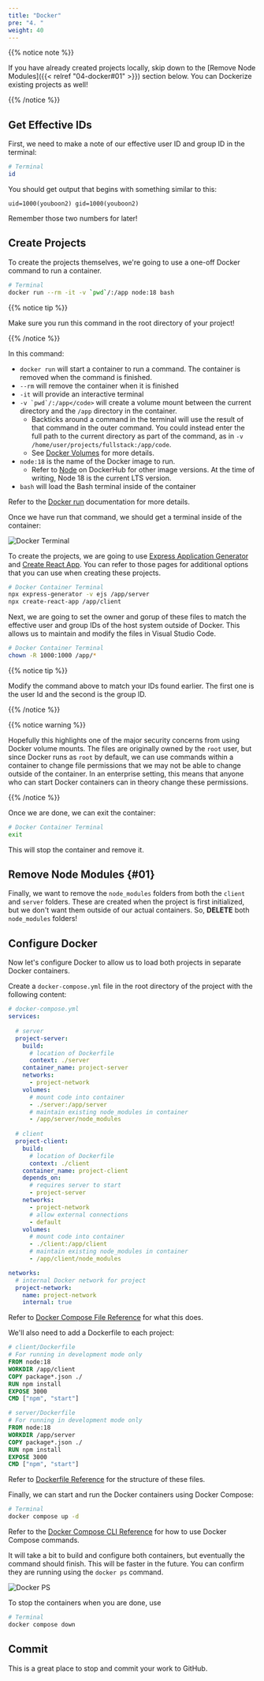 ```yaml
---
title: "Docker"
pre: "4. "
weight: 40
---
```


{{% notice note %}}

If you have already created projects locally, skip down to the [Remove Node Modules]({{< relref "04-docker#01" >}}) section below. You can Dockerize existing projects as well! 

{{% /notice %}}

## Get Effective IDs

First, we need to make a note of our effective user ID and group ID in the terminal:

```bash
# Terminal
id
```

You should get output that begins with something similar to this:

```
uid=1000(youboon2) gid=1000(youboon2)
```

Remember those two numbers for later!

## Create Projects

To create the projects themselves, we're going to use a one-off Docker command to run a container. 

```bash
# Terminal
docker run --rm -it -v `pwd`/:/app node:18 bash
```

{{% notice tip %}}

Make sure you run this command in the root directory of your project!

{{% /notice %}}

In this command:

* `docker run` will start a container to run a command. The container is removed when the command is finished.
* `--rm` will remove the container when it is finished
* `-it` will provide an interactive terminal
* ``-v `pwd`/:/app</code>`` will create a volume mount between the current directory and the `/app` directory in the container.
  * Backticks around a command in the terminal will use the result of that command in the outer command. You could instead enter the full path to the current directory as part of the command, as in `-v /home/user/projects/fullstack:/app/code`.
  * See [Docker Volumes](https://docs.docker.com/storage/volumes/) for more details.
* `node:18` is the name of the Docker image to run.
  * Refer to [Node](https://hub.docker.com/_/node/) on DockerHub for other image versions. At the time of writing, Node 18 is the current LTS version.
* `bash` will load the Bash terminal inside of the container

Refer to the [Docker run](https://docs.docker.com/engine/reference/commandline/run/) documentation for more details.

Once we have run that command, we should get a terminal inside of the container:

![Docker Terminal](../images/terminal.png)

To create the projects, we are going to use [Express Application Generator](https://expressjs.com/en/starter/generator.html) and [Create React App](https://create-react-app.dev/). You can refer to those pages for additional options that you can use when creating these projects.

```bash
# Docker Container Terminal
npx express-generator -v ejs /app/server
npx create-react-app /app/client
```

Next, we are going to set the owner and gorup of these files to match the effective user and group IDs of the host system outside of Docker. This allows us to maintain and modify the files in Visual Studio Code.

```bash
# Docker Container Terminal
chown -R 1000:1000 /app/*
```

{{% notice tip %}}

Modify the command above to match your IDs found earlier. The first one is the user Id and the second is the group ID. 

{{% /notice %}}

{{% notice warning %}}

Hopefully this highlights one of the major security concerns from using Docker volume mounts. The files are originally owned by the `root` user, but since Docker runs as `root` by default, we can use commands within a container to change file permissions that we may not be able to change outside of the container. In an enterprise setting, this means that anyone who can start Docker containers can in theory change these permissions.

{{% /notice %}}

Once we are done, we can exit the container:

```bash
# Docker Container Terminal
exit
```

This will stop the container and remove it.

## Remove Node Modules {#01}

Finally, we want to remove the `node_modules` folders from both the `client` and `server` folders. These are created when the project is first initialized, but we don't want them outside of our actual containers. So, **DELETE** both `node_modules` folders!

## Configure Docker

Now let's configure Docker to allow us to load both projects in separate Docker containers.

Create a `docker-compose.yml` file in the root directory of the project with the following content:

```yml
# docker-compose.yml
services:
  
  # server
  project-server:
    build:
      # location of Dockerfile
      context: ./server
    container_name: project-server
    networks:
      - project-network
    volumes:
      # mount code into container
      - ./server:/app/server
      # maintain existing node_modules in container
      - /app/server/node_modules
  
  # client
  project-client:
    build:
      # location of Dockerfile
      context: ./client
    container_name: project-client
    depends_on:
      # requires server to start
      - project-server
    networks:
      - project-network
      # allow external connections
      - default
    volumes:
      # mount code into container
      - ./client:/app/client
      # maintain existing node_modules in container
      - /app/client/node_modules

networks:
  # internal Docker network for project
  project-network:
    name: project-network
    internal: true
```

Refer to [Docker Compose File Reference](https://docs.docker.com/compose/compose-file/compose-file-v3/) for what this does.

We'll also need to add a Dockerfile to each project:

```dockerfile
# client/Dockerfile
# For running in development mode only
FROM node:18
WORKDIR /app/client
COPY package*.json ./
RUN npm install
EXPOSE 3000
CMD ["npm", "start"]
```

```dockerfile
# server/Dockerfile
# For running in development mode only
FROM node:18
WORKDIR /app/server
COPY package*.json ./
RUN npm install
EXPOSE 3000
CMD ["npm", "start"]
```

Refer to [Dockerfile Reference](https://docs.docker.com/engine/reference/builder/) for the structure of these files.

Finally, we can start and run the Docker containers using Docker Compose:

```bash
# Terminal
docker compose up -d
```

Refer to the [Docker Compose CLI Reference](https://docs.docker.com/compose/reference/) for how to use Docker Compose commands. 


It will take a bit to build and configure both containers, but eventually the command should finish. This will be faster in the future. You can confirm they are running using the `docker ps` command.

![Docker PS](../images/docker_ps.png)

To stop the containers when you are done, use

```bash
# Terminal
docker compose down
```

## Commit

This is a great place to stop and commit your work to GitHub. 